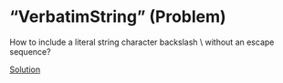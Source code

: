 # “VerbatimString” (Problem)

How to include a literal string character backslash \ without an escape sequence?

[Solution](./VerbatimString-S.md)